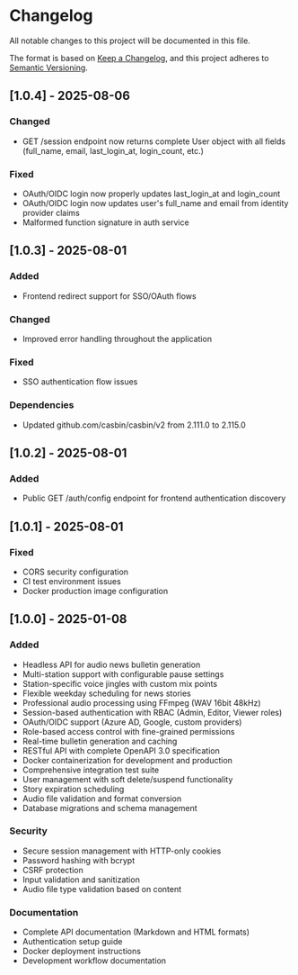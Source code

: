 # Changelog

All notable changes to this project will be documented in this file.

The format is based on [Keep a Changelog](https://keepachangelog.com/en/1.0.0/),
and this project adheres to [Semantic Versioning](https://semver.org/spec/v2.0.0.html).

## [1.0.4] - 2025-08-06

### Changed
- GET /session endpoint now returns complete User object with all fields (full_name, email, last_login_at, login_count, etc.)

### Fixed
- OAuth/OIDC login now properly updates last_login_at and login_count
- OAuth/OIDC login now updates user's full_name and email from identity provider claims
- Malformed function signature in auth service

## [1.0.3] - 2025-08-01

### Added
- Frontend redirect support for SSO/OAuth flows

### Changed
- Improved error handling throughout the application

### Fixed
- SSO authentication flow issues

### Dependencies
- Updated github.com/casbin/casbin/v2 from 2.111.0 to 2.115.0

## [1.0.2] - 2025-08-01

### Added
- Public GET /auth/config endpoint for frontend authentication discovery

## [1.0.1] - 2025-08-01

### Fixed
- CORS security configuration
- CI test environment issues
- Docker production image configuration

## [1.0.0] - 2025-01-08

### Added
- Headless API for audio news bulletin generation
- Multi-station support with configurable pause settings
- Station-specific voice jingles with custom mix points
- Flexible weekday scheduling for news stories
- Professional audio processing using FFmpeg (WAV 16bit 48kHz)
- Session-based authentication with RBAC (Admin, Editor, Viewer roles)
- OAuth/OIDC support (Azure AD, Google, custom providers)
- Role-based access control with fine-grained permissions
- Real-time bulletin generation and caching
- RESTful API with complete OpenAPI 3.0 specification
- Docker containerization for development and production
- Comprehensive integration test suite
- User management with soft delete/suspend functionality
- Story expiration scheduling
- Audio file validation and format conversion
- Database migrations and schema management

### Security
- Secure session management with HTTP-only cookies
- Password hashing with bcrypt
- CSRF protection
- Input validation and sanitization
- Audio file type validation based on content

### Documentation
- Complete API documentation (Markdown and HTML formats)
- Authentication setup guide
- Docker deployment instructions
- Development workflow documentation